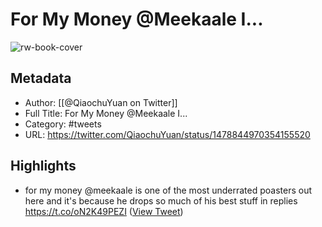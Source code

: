 # For My Money @Meekaale I...

![rw-book-cover](https://pbs.twimg.com/profile_images/1344194723775311873/TbJm3MUQ.jpg)

## Metadata
- Author: [[@QiaochuYuan on Twitter]]
- Full Title: For My Money @Meekaale I...
- Category: #tweets
- URL: https://twitter.com/QiaochuYuan/status/1478844970354155520

## Highlights
- for my money @meekaale is one of the most underrated poasters out here and it's because he drops so much of his best stuff in replies https://t.co/oN2K49PEZI ([View Tweet](https://twitter.com/QiaochuYuan/status/1478844970354155520))

